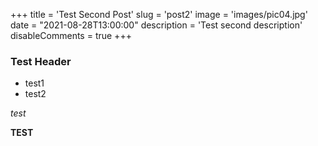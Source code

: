 +++
title = 'Test Second Post'
slug = 'post2'
image = 'images/pic04.jpg'
date = "2021-08-28T13:00:00"
description = 'Test second description'
disableComments = true
+++

### Test Header

- test1
- test2

_test_

**TEST**